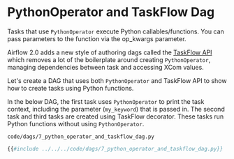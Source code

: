 # PythonOperator and TaskFlow Dag

Tasks that use `PythonOperator` execute Python callables/functions. You can pass parameters to the function via the op_kwargs parameter.

Airflow 2.0 adds a new style of authoring dags called the [TaskFlow API](https://airflow.apache.org/docs/apache-airflow/2.0.0/concepts.html#taskflow-api) which removes a lot of the boilerplate around creating `PythonOperator`, managing dependencies between task and accessing XCom values.

Let's create a DAG that uses both `PythonOperator` and TaskFlow API to show how to create tasks using Python functions.

In the below DAG, the first task uses `PythonOperator` to print the task context, including the parameter (`my_keyword`) that is passed in. The second task and third tasks are created using TaskFlow decorator. These tasks run Python functions without using  `PythonOperator`.

`code/dags/7_python_operator_and_taskflow_dag.py`
```python
{{#include ../../../code/dags/7_python_operator_and_taskflow_dag.py}}
```
